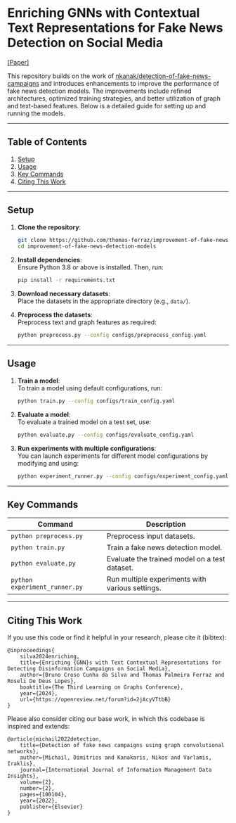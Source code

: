 # Enriching GNNs with Contextual Text Representations for Fake News Detection on Social Media

[[Paper]](https://arxiv.org/pdf/2410.19193)

This repository builds on the work of [nkanak/detection-of-fake-news-campaigns](https://github.com/nkanak/detection-of-fake-news-campaigns) and introduces enhancements to improve the performance of fake news detection models. The improvements include refined architectures, optimized training strategies, and better utilization of graph and text-based features. Below is a detailed guide for setting up and running the models.

---

## Table of Contents
1. [Setup](#setup)
2. [Usage](#usage)
3. [Key Commands](#key-commands)
4. [Citing This Work](#citing-this-work)

---

## Setup

1. **Clone the repository**:
    ```bash
    git clone https://github.com/thomas-ferraz/improvement-of-fake-news-detection-models.git
    cd improvement-of-fake-news-detection-models
    ```

2. **Install dependencies**:  
   Ensure Python 3.8 or above is installed. Then, run:
    ```bash
    pip install -r requirements.txt
    ```

3. **Download necessary datasets**:  
   Place the datasets in the appropriate directory (e.g., `data/`).

4. **Preprocess the datasets**:  
   Preprocess text and graph features as required:
    ```bash
    python preprocess.py --config configs/preprocess_config.yaml
    ```

---

## Usage

1. **Train a model**:  
   To train a model using default configurations, run:
    ```bash
    python train.py --config configs/train_config.yaml
    ```

2. **Evaluate a model**:  
   To evaluate a trained model on a test set, use:
    ```bash
    python evaluate.py --config configs/evaluate_config.yaml
    ```

3. **Run experiments with multiple configurations**:  
   You can launch experiments for different model configurations by modifying and using:
    ```bash
    python experiment_runner.py --config configs/experiment_config.yaml
    ```

---

## Key Commands

| **Command**                     | **Description**                                   |
|----------------------------------|---------------------------------------------------|
| `python preprocess.py`           | Preprocess input datasets.                       |
| `python train.py`                | Train a fake news detection model.               |
| `python evaluate.py`             | Evaluate the trained model on a test dataset.    |
| `python experiment_runner.py`    | Run multiple experiments with various settings.  |

---

## Citing This Work

If you use this code or find it helpful in your research, please cite it (bibtex): 

```
@inproceedings{
    silva2024enriching,
    title={Enriching {GNN}s with Text Contextual Representations for Detecting Disinformation Campaigns on Social Media},
    author={Bruno Croso Cunha da Silva and Thomas Palmeira Ferraz and Roseli De Deus Lopes},
    booktitle={The Third Learning on Graphs Conference},
    year={2024},
    url={https://openreview.net/forum?id=2jAcyVTtbB}
}
```

Please also consider citing our base work, in which this codebase is inspired and extends:

```
@article{michail2022detection,
    title={Detection of fake news campaigns using graph convolutional networks},
    author={Michail, Dimitrios and Kanakaris, Nikos and Varlamis, Iraklis},
    journal={International Journal of Information Management Data Insights},
    volume={2},
    number={2},
    pages={100104},
    year={2022},
    publisher={Elsevier}
}
```



